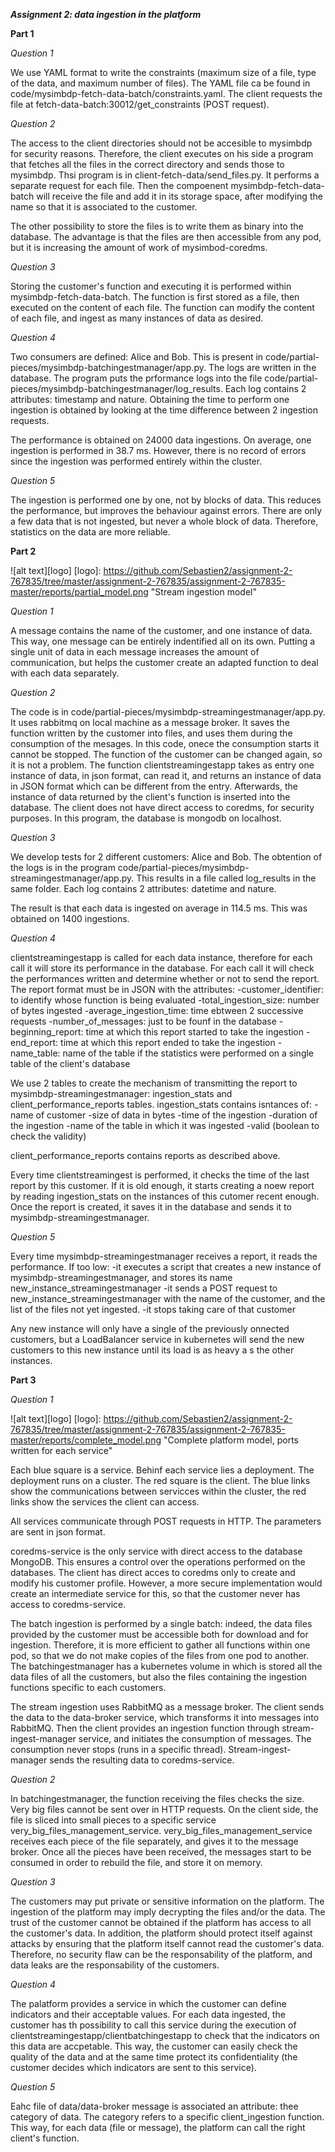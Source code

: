 
***Assignment 2: data ingestion in the platform***

**Part 1**

*Question 1*

We use YAML format to write the constraints (maximum size of a file, type of the data, and maximum number of files). The YAML file ca be found in code/mysimbdp-fetch-data-batch/constraints.yaml. The client requests the file at fetch-data-batch:30012/get_constraints (POST request).

*Question 2*

The access to the client directories should not be accesible to mysimbdp for security reasons. Therefore, the client executes on his side a program that fetches all the files in the correct directory and sends those to mysimbdp. Thsi program is in client-fetch-data/send_files.py. It performs a separate request for each file. Then the compoenent mysimbdp-fetch-data-batch will receive the file and add it in its storage space, after modifying the name so that it is associated to the customer.

The other possibility to store the files is to write them as binary into the database. The advantage is that the files are then accessible from any pod, but it is increasing the amount of work of mysimbod-coredms.

*Question 3*

Storing the customer's function and executing it is performed within mysimbdp-fetch-data-batch. The function is first stored as a file, then executed on the content of each file. The function can modify the content of each file, and ingest as many instances of data as desired.

*Question 4*

Two consumers are defined: Alice and Bob. This is present in code/partial-pieces/mysimbdp-batchingestmanager/app.py. The logs are written in the database. The program puts the prformance logs into the file code/partial-pieces/mysimbdp-batchingestmanager/log_results. Each log contains 2 attributes: timestamp and nature. Obtaining the time to perform one ingestion is obtained by looking at the time difference between 2 ingestion requests.

The performance is obtained on 24000 data ingestions. On average, one ingestion is performed in 38.7 ms. However, there is no record of errors since the ingestion was performed entirely within the cluster.

*Question 5*

The ingestion is performed one by one, not by blocks of data. This reduces the performance, but improves the behaviour against errors. There are only a few data that is not ingested, but never a whole block of data. Therefore, statistics on the data are more reliable.


**Part 2**

![alt text][logo]
[logo]: https://github.com/Sebastien2/assignment-2-767835/tree/master/assignment-2-767835/assignment-2-767835-master/reports/partial_model.png "Stream ingestion model"


*Question 1*

A message contains the name of the customer, and one instance of data. This way, one message can be entirely indentified all on its own. Putting a single unit of data in each message increases the amount of communication, but helps the customer create an adapted function to deal with each data separately.

*Question 2*

The code is in code/partial-pieces/mysimbdp-streamingestmanager/app.py. It uses rabbitmq on local machine as a message broker. It saves the function written by the customer into files, and uses them during the consumption of the mesages. In this code, onece the consumption starts it cannot be stopped. The function of the customer can be changed again, so it is not a problem. The function clientstreamingestapp takes as entry one instance of data, in json format, can read it, and returns an instance of data in JSON format which can be different from the entry. Afterwards, the instance of data returned by the client's function is inserted into the database. The client does not have direct access to coredms, for security purposes. In this program, the database is mongodb on localhost.

*Question 3*

We develop tests for 2 different customers: Alice and Bob. The obtention of the logs is in the program code/partial-pieces/mysimbdp-streamingestmanager/app.py. This results in a file called log_results in the same folder. Each log contains 2 attributes: datetime and nature.

The result is that each data is ingested on average in 114.5 ms. This was obtained on 1400 ingestions.

*Question 4*

clientstreamingestapp is called for each data instance, therefore for each call it will store its performance in the database. For each call it will check the performances written and determine whether or not to send the report.
The report format must be in JSON with the attributes:
-customer_identifier: to identify whose function is being evaluated
-total_ingestion_size: number of bytes ingested
-average_ingestion_time: time ebtween 2 successive requests
-number_of_messages: just to be founf in the database
-beginning_report: time at which this report started to take the ingestion
-end_report: time at which this report ended to take the ingestion
-name_table: name of the table if the statistics were performed on a single table of the client's database

We use 2 tables to create the mechanism of transmitting the report to mysimbdp-streamingestmanager: ingestion_stats and client_performance_reports tables. ingestion_stats contains isntances of:
-name of customer
-size of data in bytes
-time of the ingestion
-duration of the ingestion
-name of the table in which it was ingested
-valid (boolean to check the validity)

client_performance_reports contains reports as described above.

Every time clientstreamingest is performed, it checks the time of the last report by this customer. If it is old enough, it starts creating a noew report by reading ingestion_stats on the instances of this cutomer recent enough. Once the report is created, it saves it in the database and sends it to mysimbdp-streamingestmanager.

*Question 5*

Every time mysimbdp-streamingestmanager receives a report, it reads the performance. If too low:
-it executes a script that creates a new instance of mysimbdp-streamingestmanager, and stores its name new_instance_streamingestmanager
-it sends a POST request to new_instance_streamingestmanager with the name of the customer, and the list of the files not yet ingested.
-it stops taking care of that customer


Any new instance will only have a single of the previously onnected customers, but a LoadBalancer service in kubernetes will send the new customers to this new instance until its load is as heavy a s the other instances.



**Part 3**

*Question 1*

![alt text][logo]
[logo]: https://github.com/Sebastien2/assignment-2-767835/tree/master/assignment-2-767835/assignment-2-767835-master/reports/complete_model.png "Complete platform model, ports written for each service"

Each blue square is a service. Behinf each service lies a deployment. The deployment runs on a cluster. The red square is the client. The blue links show the communications between servicces within the cluster, the red links show the services the client can access.

All services communicate through POST requests in HTTP. The parameters are sent in json format.

coredms-service is the only service with direct access to the database MongoDB. This ensures a control over the operations performed on the databases. The client has direct acces to coredms only to create and modify his customer profile. However, a more secure implementation would create an intermediate service for this, so that the customer never has access to coredms-service.

The batch ingestion is performed by a single batch: indeed, the data files provided by the customer must be accessible both for download and for ingestion. Therefore, it is more efficient to gather all functions within one pod, so that we do not make copies of the files from one pod to another. The batchingestmanager has a kubernetes volume in which is stored all the data files of all the customers, but also the files containing the ingestion functions specific to each customers.

The stream ingestion uses RabbitMQ as a message broker. The client sends the data to the data-broker service, which transforms it into messages into RabbitMQ. Then the client provides an ingestion function through stream-ingest-manager service, and initiates the consumption of messages. The consumption never stops (runs in a specific thread). Stream-ingest-manager sends the resulting data to coredms-service.


*Question 2*

In batchingestmanager, the function receiving the files checks the size. Very big files cannot be sent over in HTTP requests. On the client side, the file is sliced into small pieces to a specific service very_big_files_management_service. very_big_files_management_service receives each piece of the file separately, and gives it to the message broker. Once all the pieces have been received, the messages start to be consumed in order to rebuild the file, and store it on memory.

*Question 3*

The customers may put private or sensitive information on the platform. The ingestion of the platform may imply decrypting the files and/or the data. The trust of the customer cannot be obtained if the platform has access to all the customer's data. In addition, the platform should protect itself against attacks by ensuring that the platform itself cannot read the customer's data. Therefore, no security flaw can be the responsability of the platform, and data leaks are the responsability of the customers.

*Question 4*

The palatform provides a service in which the customer can define indicators and their acceptable values. For each data ingested, the customer has th possibility to call this service during the execution of clientstreamingestapp/clientbatchingestapp to check that the indicators on this data are accpetable. This way, the customer can easily check the quality of the data and at the same time protect its confidentiality (the customer decides which indicators are sent to this service).

*Question 5*

Eahc file of data/data-broker message is associated an attribute: thee category of data. The category refers to a specific client_ingestion function. This way, for each data (file or message), the platform can call the right client's function.
